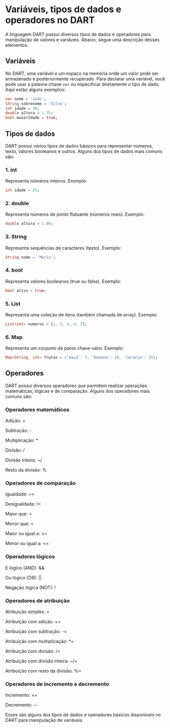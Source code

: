 # Variáveis, tipos de dados e operadores no DART

A linguagem DART possui diversos tipos de dados e operadores para manipulação de valores e variáveis. Abaixo, segue uma descrição desses elementos:

## Variáveis

No DART, uma variável é um espaço na memória onde um valor pode ser armazenado e posteriormente recuperado. Para declarar uma variável, você pode usar a palavra-chave `var` ou especificar diretamente o tipo de dado. Aqui estão alguns exemplos:

```dart
var nome = 'João';
String sobrenome = 'Silva';
int idade = 30;
double altura = 1.75;
bool maiorIdade = true;
```


## Tipos de dados

DART possui vários tipos de dados básicos para representar números, texto, valores booleanos e outros. Alguns dos tipos de dados mais comuns são:


### 1. int

Representa números inteiros. Exemplo:

```dart
int idade = 25;
```

### 2. double

Representa números de ponto flutuante (números reais). Exemplo:

```dart
double altura = 1.80;
```

### 3. String

Representa sequências de caracteres (texto). Exemplo:

```dart
String nome = 'Maria';
```

### 4. bool

Representa valores booleanos (true ou false). Exemplo:

```dart
bool ativo = true;
```

### 5. List

Representa uma coleção de itens (também chamada de array). Exemplo:

```dart
List<int> numeros = [1, 2, 3, 4, 5];
```

### 6. Map

Representa um conjunto de pares chave-valor. Exemplo:

```dart
Map<String, int> frutas = {'maçã': 5, 'banana': 10, 'laranja': 15};
```

## Operadores

DART possui diversos operadores que permitem realizar operações matemáticas, lógicas e de comparação. Alguns dos operadores mais comuns são:

### Operadores matemáticos

Adição: +

Subtração: -

Multiplicação: *

Divisão: /

Divisão inteira: ~/

Resto da divisão: %


### Operadores de comparação

Igualdade: ==

Desigualdade: !=

Maior que: >

Menor que: <

Maior ou igual a: >=

Menor ou igual a: <=


### Operadores lógicos

E lógico (AND): &&

Ou lógico (OR): ||

Negação lógica (NOT): !


### Operadores de atribuição

Atribuição simples: =

Atribuição com adição: +=

Atribuição com subtração: -=

Atribuição com multiplicação: *=

Atribuição com divisão: /=

Atribuição com divisão inteira: ~/=

Atribuição com resto da divisão: %=


### Operadores de incremento e decremento

Incremento: ++

Decremento: --



Esses são alguns dos tipos de dados e operadores básicos disponíveis no DART para manipulação de variáveis.
